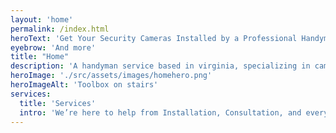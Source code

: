 ```yaml
---
layout: 'home'
permalink: /index.html
heroText: 'Get Your Security Cameras Installed by a Professional Handyman.'
eyebrow: 'And more'
title: "Home"
description: 'A handyman service based in virginia, specializing in camera instalation, doorbell instalation, and other handyman tasks.'
heroImage: './src/assets/images/homehero.png'
heroImageAlt: 'Toolbox on stairs'
services:
  title: 'Services'
  intro: 'We’re here to help from Installation, Consultation, and everything in between. Contact us for specific details or for specialized jobs.'
---
```

